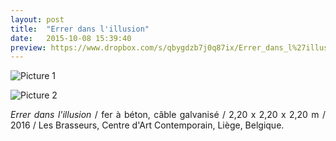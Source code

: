 ```yaml
---
layout: post
title:  "Errer dans l'illusion"
date:   2015-10-08 15:39:40
preview: https://www.dropbox.com/s/qbygdzb7j0q87ix/Errer_dans_l%27illusion_2016_Les_Brasseurs_preview.jpg?raw=1
---
```


![Picture 1](https://www.dropbox.com/s/5eb2gummsdnwyzn/Errer_dans_l%27illusion_2016_Les_Brasseurs.jpg?raw=1)

![Picture 2](https://www.dropbox.com/s/s5plkc9xh47n89f/Errer_dans_l%27illusion_2016_Les_Brasseurs%282%29.jpg?raw=1)

<p style="text-align:justify">
<span style="font-style: italic;">Errer dans l'illusion</span>  / fer &agrave; b&eacute;ton, c&acirc;ble galvanis&eacute; / 2,20 x 2,20 x 2,20 m / 2016 / Les Brasseurs, Centre d'Art Contemporain,
Li&egrave;ge, Belgique.
</p>
